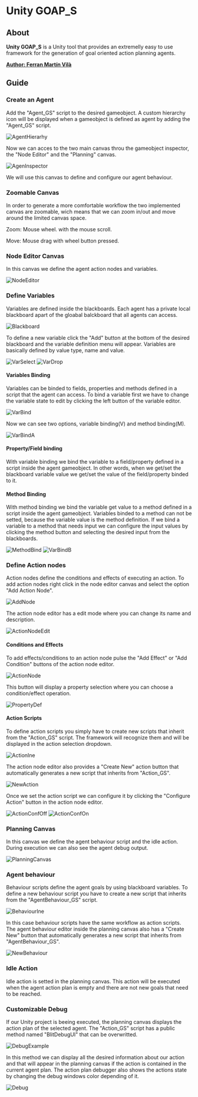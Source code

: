 # Unity GOAP_S
## About
**Unity GOAP_S** is a Unity tool that provides an extremelly easy to use framework for the generation of goal oriented action planning agents.

[**Author: Ferran Martín Vilà**](https://www.linkedin.com/in/ferran-mart%C3%ADn-vil%C3%A0-9b1293165/)

## Guide
### Create an Agent
Add the "Agent_GS" script to the desired gameobject. A custom hierarchy icon will be displayed when a gameobject is defined as agent by adding the "Agent_GS" script. 

![AgentHierarhy](https://github.com/ferranmartinvila/Unity-GOAP_S/blob/master/Screenshots/agent_hierarchy.PNG)

Now we can acces to the two main canvas throu the gameobject inspector, the "Node Editor" and the "Planning" canvas.

![AgenInspector](https://github.com/ferranmartinvila/Unity-GOAP_S/blob/master/Screenshots/agent_inspector.PNG)

We will use this canvas to define and configure our agent behaviour.

### Zoomable Canvas
In order to generate a more comfortable workflow the two implemented canvas are zoomable, wich means that we can zoom in/out and move around the limited canvas space.

Zoom: Mouse wheel. with the mouse scroll.

Move: Mouse drag with wheel button pressed.

### Node Editor Canvas
In this canvas we define the agent action nodes and variables.

![NodeEditor](https://github.com/ferranmartinvila/Unity-GOAP_S/blob/master/Screenshots/node_editor.PNG)

### Define Variables
Variables are defined inside the blackboards. Each agent has a private local blackboard apart of the gloabal balckboard that all agents can access. 

![Blackboard](https://github.com/ferranmartinvila/Unity-GOAP_S/blob/master/Screenshots/blackboard.PNG)

To define a new variable click the "Add" button at the bottom of the desired blackboard and the variable definition menu will appear. Variables are basically defined by value type, name and value.

![VarSelect](https://github.com/ferranmartinvila/Unity-GOAP_S/blob/master/Screenshots/var_select.PNG)
![VarDrop](https://github.com/ferranmartinvila/Unity-GOAP_S/blob/master/Screenshots/var_select_drop.PNG)

#### Variables Binding
Variables can be binded to fields, properties and methods defined in a script that the agent can access. To bind a variable first we have to change the variable state to edit by clicking the left button of the variable editor. 

![VarBind](https://github.com/ferranmartinvila/Unity-GOAP_S/blob/master/Screenshots/var_bind.PNG)

Now we can see two options, variable binding(V) and method binding(M).

![VarBindA](https://github.com/ferranmartinvila/Unity-GOAP_S/blob/master/Screenshots/var_bind_a.PNG)

#### Property/Field binding
With variable binding we bind the variable to a field/property defined in a script inside the agent gameobject. In other words, when we get/set the blackboard variable value we get/set the value of the field/property binded to it.

#### Method Binding
With method binding we bind the variable get value to a method defined in a script inside the agent gameobject. Variables binded to a method can not be setted, because the variable value is the method definition. If we bind a variable to a method that needs input we can configure the input values by clicking the method button and selecting the desired input from the blackboards.

![MethodBind](https://github.com/ferranmartinvila/Unity-GOAP_S/blob/master/Screenshots/method_bind.PNG)
![VarBindB](https://github.com/ferranmartinvila/Unity-GOAP_S/blob/master/Screenshots/var_bind_b.PNG)

### Define Action nodes
Action nodes define the conditions and effects of executing an action. To add action nodes right click in the node editor canvas and select the option "Add Action Node". 

![AddNode](https://github.com/ferranmartinvila/Unity-GOAP_S/blob/master/Screenshots/add_node.PNG)

The action node editor has a edit mode where you can change its name and description. 

![ActionNodeEdit](https://github.com/ferranmartinvila/Unity-GOAP_S/blob/master/Screenshots/action_node_edit.PNG)

#### Conditions and Effects
To add effects/conditions to an action node pulse the "Add Effect" or "Add Condition" buttons of the action node editor.

![ActionNode](https://github.com/ferranmartinvila/Unity-GOAP_S/blob/master/Screenshots/action_node.PNG)

This button will display a property selection where you can choose a condition/effect operation.

![PropertyDef](https://github.com/ferranmartinvila/Unity-GOAP_S/blob/master/Screenshots/property_def.PNG)

#### Action Scripts
To define action scripts you simply have to create new scripts that inherit from the "Action_GS" script. The framework will recognize them and will be displayed in the action selection dropdown. 

![ActionIne](https://github.com/ferranmartinvila/Unity-GOAP_S/blob/master/Screenshots/action_inherit.PNG)

The action node editor also provides a "Create New" action button that automatically generates a new script that inherits from "Action_GS".

![NewAction](https://github.com/ferranmartinvila/Unity-GOAP_S/blob/master/Screenshots/new_action.PNG)

Once we set the action script we can configure it by clicking the "Configure Action" button in the action node editor.

![ActionConfOff](https://github.com/ferranmartinvila/Unity-GOAP_S/blob/master/Screenshots/action_config_off.PNG)
![ActionConfOn](https://github.com/ferranmartinvila/Unity-GOAP_S/blob/master/Screenshots/action_config_on.PNG)

### Planning Canvas
In this canvas we define the agent behaviour script and the idle action. During execution we can also see the agent debug output.

![PlanningCanvas](https://github.com/ferranmartinvila/Unity-GOAP_S/blob/master/Screenshots/planning_canvas.PNG)

### Agent behaviour
Behaviour scripts define the agent goals by using blackboard variables. To define a new behaviour script you have to create a new script that inherits from the "AgentBehaviour_GS" script.

![BehaviourIne](https://github.com/ferranmartinvila/Unity-GOAP_S/blob/master/Screenshots/behaviour_inherit.PNG)

In this case behaviour scripts have the same workflow as action scripts. The agent behaviour editor inside the planning canvas also has a "Create New" button that automatically generates a new script that inherits from "AgentBehaviour_GS".

![NewBehaviour](https://github.com/ferranmartinvila/Unity-GOAP_S/blob/master/Screenshots/new_behaviour.PNG)

### Idle Action
Idle action is setted in the planning canvas. This action will be executed when the agent action plan is empty and there are not new goals that need to be reached.

### Customizable Debug
If our Unity project is beeing executed, the planning canvas displays the action plan of the selected agent. The "Action_GS" script has a public method named "BlitDebugUI" that can be overwritted. 

![DebugExample](https://github.com/ferranmartinvila/Unity-GOAP_S/blob/master/Screenshots/debug_example.PNG)

In this method we can display all the desired information about our action and that will appear in the planning canvas if the action is contained in the current agent plan. The action plan debugger also shows the actions state by changing the debug windows color depending of it.

![Debug](https://github.com/ferranmartinvila/Unity-GOAP_S/blob/master/Screenshots/debug.PNG)
